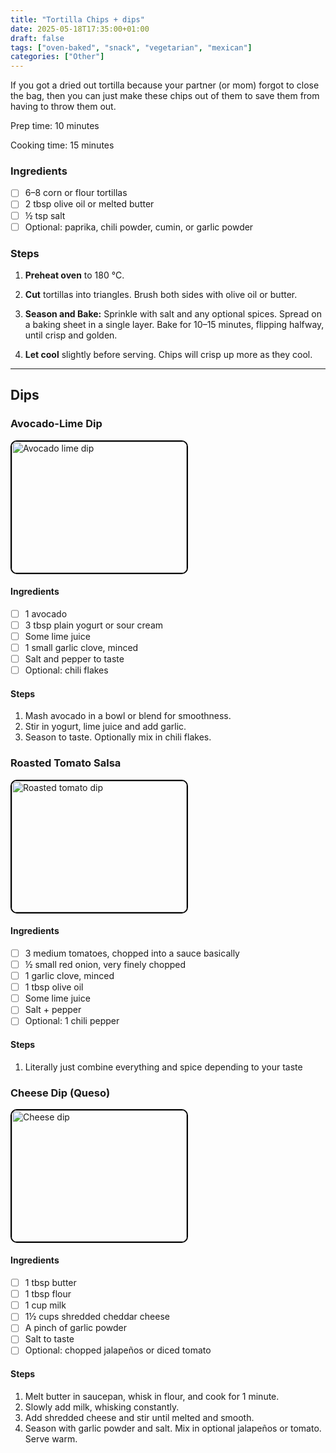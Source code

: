 ```yaml
---
title: "Tortilla Chips + dips"
date: 2025-05-18T17:35:00+01:00
draft: false
tags: ["oven-baked", "snack", "vegetarian", "mexican"]
categories: ["Other"]
---
```


If you got a dried out tortilla because your partner (or mom) forgot to close the bag, then you can just make these chips out of them to save them from having to throw them out.

<div class="recipe" id="recipe">
Prep time: 10 minutes

Cooking time: 15 minutes

### Ingredients
- [ ] 6–8 corn or flour tortillas
- [ ] 2 tbsp olive oil or melted butter
- [ ] ½ tsp salt
- [ ] Optional: paprika, chili powder, cumin, or garlic powder

### Steps
1. **Preheat oven** to 180 °C.

2. **Cut** tortillas into triangles. Brush both sides with olive oil or butter.

3. **Season and Bake:** Sprinkle with salt and any optional spices. Spread on a baking sheet in a single layer. Bake for 10–15 minutes, flipping halfway, until crisp and golden.

4. **Let cool** slightly before serving. Chips will crisp up more as they cool.

---

Dips
---

<div class="box">

### Avocado-Lime Dip

<img src="./lime-avocado.png" style="width: 20em; height: 15em; border-radius: 10px; border: solid black 2px; object-fit: cover" alt="Avocado lime dip">

#### Ingredients
- [ ] 1 avocado
- [ ] 3 tbsp plain yogurt or sour cream
- [ ] Some lime juice
- [ ] 1 small garlic clove, minced
- [ ] Salt and pepper to taste
- [ ] Optional: chili flakes

#### Steps
1. Mash avocado in a bowl or blend for smoothness.  
2. Stir in yogurt, lime juice and add garlic.  
3. Season to taste. Optionally mix in chili flakes.
</div>

<div class="box">

### Roasted Tomato Salsa

<img src="./tomato.png" style="width: 20em; height: 15em; border-radius: 10px; border: solid black 2px; object-fit: cover" alt="Roasted tomato dip">

#### Ingredients
- [ ] 3 medium tomatoes, chopped into a sauce basically
- [ ] ½ small red onion, very finely chopped
- [ ] 1 garlic clove, minced
- [ ] 1 tbsp olive oil
- [ ] Some lime juice
- [ ] Salt + pepper
- [ ] Optional: 1 chili pepper

#### Steps
1. Literally just combine everything and spice depending to your taste
</div>

<div class="box">

### Cheese Dip (Queso)

<img src="./queso.png" style="width: 20em; height: 15em; border-radius: 10px; border: solid black 2px; object-fit: cover" alt="Cheese dip">

#### Ingredients
- [ ] 1 tbsp butter
- [ ] 1 tbsp flour
- [ ] 1 cup milk
- [ ] 1½ cups shredded cheddar cheese
- [ ] A pinch of garlic powder
- [ ] Salt to taste
- [ ] Optional: chopped jalapeños or diced tomato

#### Steps
1. Melt butter in saucepan, whisk in flour, and cook for 1 minute.  
2. Slowly add milk, whisking constantly.  
3. Add shredded cheese and stir until melted and smooth.  
4. Season with garlic powder and salt. Mix in optional jalapeños or tomato. Serve warm.
</div>
</div>
